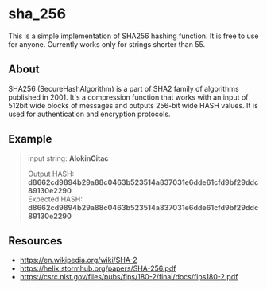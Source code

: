 # sha_256

<p>This is a simple implementation of SHA256 hashing function. It is free to use for anyone. Currently works only for strings shorter than 55. </p>

## About

<p>SHA256 (SecureHashAlgorithm) is a part of SHA2 family of algorithms published in 2001. It's a compression function that works with an input of 512bit wide blocks of messages and outputs 256-bit wide HASH values. It is used for authentication and encryption protocols. </p>

## Example
>
> input string: **AlokinCitac**
>
> Output HASH:    **d8662cd9894b29a88c0463b523514a837031e6dde61cfd9bf29ddc89130e2290** <br>
> Expected HASH:  **d8662cd9894b29a88c0463b523514a837031e6dde61cfd9bf29ddc89130e2290** 
>
## Resources

- https://en.wikipedia.org/wiki/SHA-2
- https://helix.stormhub.org/papers/SHA-256.pdf
- https://csrc.nist.gov/files/pubs/fips/180-2/final/docs/fips180-2.pdf

